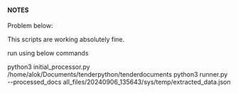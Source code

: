 #### NOTES
Problem below:

This scripts are working absolutely fine.

run using below commands

python3 initial_processor.py /home/alok/Documents/tenderpython/tenderdocuments
python3 runner.py --processed_docs all_files/20240906_135643/sys/temp/extracted_data.json
